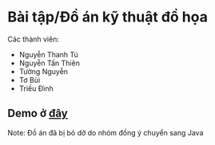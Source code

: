 # Bài tập/Đồ án kỹ thuật đồ họa

Các thành viên:
+ Nguyễn Thanh Tú
+ Nguyễn Tấn Thiên
+ Tường Nguyễn
+ Tơ Bùi
+ Triều Đình

## Demo ở [đây](https://walterclementsjr.github.io/KTDH_JS/index.html)

Note: Đồ án đã bị bỏ dở do nhóm đồng ý chuyển sang Java
